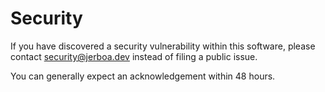 # Security

If you have discovered a security vulnerability within this software, please contact security@jerboa.dev instead of filing a public issue.

You can generally expect an acknowledgement within 48 hours.
